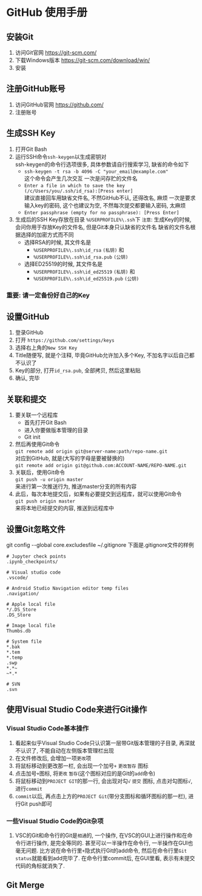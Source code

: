 # GitHub 使用手册

## 安装Git
1. 访问Git官网 https://git-scm.com/
2. 下载Windows版本 https://git-scm.com/download/win/
3. 安装

## 注册GitHub账号
1. 访问GitHub官网 https://github.com/
2. 注册账号

## 生成SSH Key
1. 打开Git Bash
2. 运行SSH命令`ssh-keygen`以生成密钥对  
   ssh-keygen的命令行选项很多, 具体参数请自行搜索学习, 缺省的命令如下  
   + `ssh-keygen -t rsa -b 4096 -C "your_email@example.com"`  
   这个命令会产生几次交互
   一次是问存贮的文件名  
   + `Enter a file in which to save the key (/c/Users/you/.ssh/id_rsa):[Press enter]`  
   建议直接回车用缺省文件名, 不然GitHub不认, 还得改名, 麻烦
   一次是要求输入key的密码, 这个也建议为空, 不然每次提交都要输入密码, 太麻烦  
   + `Enter passphrase (empty for no passphrase): [Press Enter]`
3. 生成后的SSH Key存放在目录 `%USERPROFILE%\.ssh`下
   `注意`: 生成Key的时候, 会问你用于存放Key的文件名, 但是Git本身只认缺省的文件名
   缺省的文件名根据选择的加密方式而不同
   + 选择RSA的时候, 其文件名是
     - `%USERPROFILE%\.ssh\id_rsa` `(私钥)` 和
     - `%USERPROFILE%\.ssh\id_rsa.pub` `(公钥)`
   + 选择ED25519的时候, 其文件名是
     - `%USERPROFILE%\.ssh\id_ed25519` `(私钥)` 和
	 - `%USERPROFILE%\.ssh\id_ed25519.pub` `(公钥)`
### 重要: 请一定备份好自己的Key

## 设置GitHub
1. 登录GitHub
2. 打开 `https://github.com/settings/keys`
3. 选择右上角的`New SSH Key`
4. Title随便写, 就是个注释, 毕竟GitHub允许加入多个Key, 不加名字以后自己都不认识了
5. Key的部分, 打开`id_rsa.pub`, 全部拷贝, 然后这里粘贴
6. 确认, 完毕

## 关联和提交
1. 要关联一个远程库
   + 首先打开Git Bash
   + 进入你要做版本管理的目录
   + Git init
2. 然后再使用Git命令  
   `git remote add origin git@server-name:path/repo-name.git`  
   对应到GitHub, 就是(大写的字母是要被替换的)  
   `git remote add origin git@github.com:ACCOUNT-NAME/REPO-NAME.git`  
2. 关联后，使用Git命令  
   `git push -u origin master`  
   来进行第一次推送行为, 推送master分支的所有内容  
3. 此后，每次本地提交后，如果有必要提交到远程库，就可以使用Git命令  
   `git push origin master`  
   来将本地已经提交的内容, 推送到远程库中  

## 设置Git忽略文件
   git config --global core.excludesfile ~/.gitignore
   下面是.gitignore文件的样例

```
# Jupyter check points
.ipynb_checkpoints/

# Visual studio code
.vscode/

# Android Studio Navigation editor temp files
.navigation/

# Apple local file
*/.DS_Store
.DS_Store

# Image local file
Thumbs.db

# System file
*.bak
*.tem
*.temp
.swp
*.*~
~*.*

# SVN
.svn

```

## 使用Visual Studio Code来进行Git操作
### Visual Studio Code基本操作
1. 看起来似乎Visual Studio Code只认识第一层带Git版本管理的子目录, 再深就不认识了, 不能自动在左侧版本管理栏出现
2. 在文件修改后, 会增加一项`更改`项
3. 将鼠标移动到更改那一栏, 会出现一个加号`+` `更改暂存` 图标
4. 点击加号`+`图标, 将`更改` `暂存`(这个图标对应的是Git的`add`命令)
5. 将鼠标移动到`PROJECT GIT`的那一行, 会出现对勾`√` `提交` 图标, 点击对勾图标`√`, 进行`commit`
6. `commit`以后, 再点击上方的`PROJECT Git`(带分支图标和循环图标的那一栏), 进行Git push即可

### 一些Visual Studio Code的Git杂项
1. VSC的Git和命令行的Git是`相通`的, 一个操作, 在VSC的GUI上进行操作和在命令行进行操作, 是完全等同的.
   甚至可以一半操作在命令行, 一半操作在GUI也毫无问题.
   比方说在命令行里`+`隐式执行Git的add命令, 然后在命令行里`Git status`就能看到add完毕了.
   在命令行里commit后, 在GUI里看, 表示有未提交代码的角标就消失了.


## Git Merge
